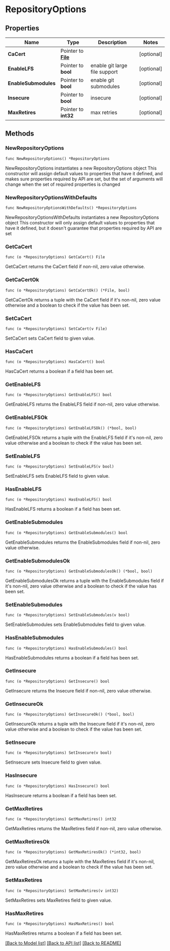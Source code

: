 # RepositoryOptions

## Properties

Name | Type | Description | Notes
------------ | ------------- | ------------- | -------------
**CaCert** | Pointer to [**File**](File.md) |  | [optional] 
**EnableLFS** | Pointer to **bool** | enable git large file support | [optional] 
**EnableSubmodules** | Pointer to **bool** | enable git submodules | [optional] 
**Insecure** | Pointer to **bool** | insecure | [optional] 
**MaxRetires** | Pointer to **int32** | max retries | [optional] 

## Methods

### NewRepositoryOptions

`func NewRepositoryOptions() *RepositoryOptions`

NewRepositoryOptions instantiates a new RepositoryOptions object
This constructor will assign default values to properties that have it defined,
and makes sure properties required by API are set, but the set of arguments
will change when the set of required properties is changed

### NewRepositoryOptionsWithDefaults

`func NewRepositoryOptionsWithDefaults() *RepositoryOptions`

NewRepositoryOptionsWithDefaults instantiates a new RepositoryOptions object
This constructor will only assign default values to properties that have it defined,
but it doesn't guarantee that properties required by API are set

### GetCaCert

`func (o *RepositoryOptions) GetCaCert() File`

GetCaCert returns the CaCert field if non-nil, zero value otherwise.

### GetCaCertOk

`func (o *RepositoryOptions) GetCaCertOk() (*File, bool)`

GetCaCertOk returns a tuple with the CaCert field if it's non-nil, zero value otherwise
and a boolean to check if the value has been set.

### SetCaCert

`func (o *RepositoryOptions) SetCaCert(v File)`

SetCaCert sets CaCert field to given value.

### HasCaCert

`func (o *RepositoryOptions) HasCaCert() bool`

HasCaCert returns a boolean if a field has been set.

### GetEnableLFS

`func (o *RepositoryOptions) GetEnableLFS() bool`

GetEnableLFS returns the EnableLFS field if non-nil, zero value otherwise.

### GetEnableLFSOk

`func (o *RepositoryOptions) GetEnableLFSOk() (*bool, bool)`

GetEnableLFSOk returns a tuple with the EnableLFS field if it's non-nil, zero value otherwise
and a boolean to check if the value has been set.

### SetEnableLFS

`func (o *RepositoryOptions) SetEnableLFS(v bool)`

SetEnableLFS sets EnableLFS field to given value.

### HasEnableLFS

`func (o *RepositoryOptions) HasEnableLFS() bool`

HasEnableLFS returns a boolean if a field has been set.

### GetEnableSubmodules

`func (o *RepositoryOptions) GetEnableSubmodules() bool`

GetEnableSubmodules returns the EnableSubmodules field if non-nil, zero value otherwise.

### GetEnableSubmodulesOk

`func (o *RepositoryOptions) GetEnableSubmodulesOk() (*bool, bool)`

GetEnableSubmodulesOk returns a tuple with the EnableSubmodules field if it's non-nil, zero value otherwise
and a boolean to check if the value has been set.

### SetEnableSubmodules

`func (o *RepositoryOptions) SetEnableSubmodules(v bool)`

SetEnableSubmodules sets EnableSubmodules field to given value.

### HasEnableSubmodules

`func (o *RepositoryOptions) HasEnableSubmodules() bool`

HasEnableSubmodules returns a boolean if a field has been set.

### GetInsecure

`func (o *RepositoryOptions) GetInsecure() bool`

GetInsecure returns the Insecure field if non-nil, zero value otherwise.

### GetInsecureOk

`func (o *RepositoryOptions) GetInsecureOk() (*bool, bool)`

GetInsecureOk returns a tuple with the Insecure field if it's non-nil, zero value otherwise
and a boolean to check if the value has been set.

### SetInsecure

`func (o *RepositoryOptions) SetInsecure(v bool)`

SetInsecure sets Insecure field to given value.

### HasInsecure

`func (o *RepositoryOptions) HasInsecure() bool`

HasInsecure returns a boolean if a field has been set.

### GetMaxRetires

`func (o *RepositoryOptions) GetMaxRetires() int32`

GetMaxRetires returns the MaxRetires field if non-nil, zero value otherwise.

### GetMaxRetiresOk

`func (o *RepositoryOptions) GetMaxRetiresOk() (*int32, bool)`

GetMaxRetiresOk returns a tuple with the MaxRetires field if it's non-nil, zero value otherwise
and a boolean to check if the value has been set.

### SetMaxRetires

`func (o *RepositoryOptions) SetMaxRetires(v int32)`

SetMaxRetires sets MaxRetires field to given value.

### HasMaxRetires

`func (o *RepositoryOptions) HasMaxRetires() bool`

HasMaxRetires returns a boolean if a field has been set.


[[Back to Model list]](../README.md#documentation-for-models) [[Back to API list]](../README.md#documentation-for-api-endpoints) [[Back to README]](../README.md)



